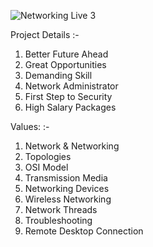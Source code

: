 
![Networking Live 3](https://github.com/RAHUL-Nj/Networking-All-Concepts-PPTX/assets/98076310/7880192d-ba39-47c2-8ca4-32b5f9f3c98c)

Project Details :-
1. Better Future Ahead
2. Great Opportunities
3. Demanding Skill
4. Network Administrator
5. First Step to Security
6. High Salary Packages

Values: :- 
1. Network & Networking
2. Topologies
3. OSI Model
4. Transmission Media
5. Networking Devices
6. Wireless Networking
7. Network Threads
8. Troubleshooting
9. Remote Desktop Connection

